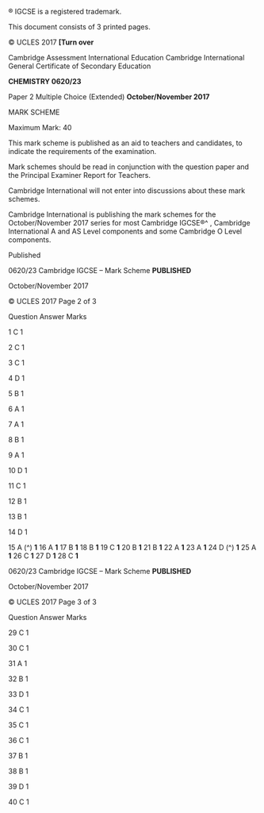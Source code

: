  ® IGCSE is a registered trademark. 

 This document consists of 3 printed pages. 

© UCLES 2017 **[Turn over** 

 Cambridge Assessment International Education Cambridge International General Certificate of Secondary Education 

**CHEMISTRY 0620/23** 

Paper 2 Multiple Choice (Extended) **October/November 2017** 

MARK SCHEME 

Maximum Mark: 40 

This mark scheme is published as an aid to teachers and candidates, to indicate the requirements of the examination. 

Mark schemes should be read in conjunction with the question paper and the Principal Examiner Report for Teachers. 

Cambridge International will not enter into discussions about these mark schemes. 

Cambridge International is publishing the mark schemes for the October/November 2017 series for most Cambridge IGCSE®^ , Cambridge International A and AS Level components and some Cambridge O Level components. 

 Published 


0620/23 Cambridge IGCSE – Mark Scheme **PUBLISHED** 

 October/November 2017 

© UCLES 2017 Page 2 of 3 

 Question Answer Marks 

 1 C 1 

 2 C 1 

 3 C 1 

 4 D 1 

 5 B 1 

 6 A 1 

 7 A 1 

 8 B 1 

 9 A 1 

 10 D 1 

 11 C 1 

 12 B 1 

 13 B 1 

 14 D 1 

15 A (^) **1** 16 A **1** 17 B **1** 18 B **1** 19 C **1** 20 B **1** 21 B **1** 22 A **1** 23 A **1** 24 D (^) **1** 25 A **1** 26 C **1** 27 D **1** 28 C **1** 


0620/23 Cambridge IGCSE – Mark Scheme **PUBLISHED** 

 October/November 2017 

© UCLES 2017 Page 3 of 3 

 Question Answer Marks 

 29 C 1 

 30 C 1 

 31 A 1 

 32 B 1 

 33 D 1 

 34 C 1 

 35 C 1 

 36 C 1 

 37 B 1 

 38 B 1 

 39 D 1 

 40 C 1 


